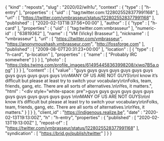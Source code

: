 {
  "kind" : "reposts",
  "slug" : "2020/02/wlh1u",
  "context" : {
    "type" : [ "h-entry" ],
    "properties" : {
      "uid" : [ "tag:twitter.com:1228025528377991168" ],
      "url" : [ "https://twitter.com/vmbrasseur/status/1228025528377991168" ],
      "published" : [ "2020-02-13T18:37:56+00:00" ],
      "author" : [ {
        "type" : [ "h-card" ],
        "properties" : {
          "uid" : [ "tag:twitter.com:vmbrasseur" ],
          "numeric-id" : [ "63819362" ],
          "name" : [ "VM (Vicky) Brasseur" ],
          "nickname" : [ "vmbrasseur" ],
          "url" : [ "https://twitter.com/vmbrasseur", "https://anonymoushash.vmbrasseur.com", "http://fossforge.com" ],
          "published" : [ "2009-08-07T20:31:23+00:00" ],
          "location" : [ {
            "type" : [ "h-card", "p-location" ],
            "properties" : {
              "name" : [ "Probably IRC somewhere" ]
            }
          } ],
          "photo" : [ "https://pbs.twimg.com/profile_images/614954458363998208/xiwq7B5a.png" ]
        }
      } ],
      "content" : [ {
        "value" : "guys guys guys guys guys guys guys guys guys guys guys guys \n\nMANY OF US ARE NOT GUYS\n\nI know it’s difficult but please at least try to switch your vocabulary\n\nFolks, team, friends, gang, etc. There are all sorts of alternatives.\n\nYes, it matters.",
        "html" : "<div style=\"white-space: pre\">guys guys guys guys guys guys guys guys guys guys guys guys \n\nMANY OF US ARE NOT GUYS\n\nI know it’s difficult but please at least try to switch your vocabulary\n\nFolks, team, friends, gang, etc. There are all sorts of alternatives.\n\nYes, it matters.</div>"
      } ]
    }
  },
  "client_id" : "https://indigenous.realize.be",
  "date" : "2020-02-13T19:13:00Z",
  "h" : "h-entry",
  "properties" : {
    "published" : [ "2020-02-13T19:13:00Z" ],
    "repost-of" : [ "https://twitter.com/vmbrasseur/status/1228025528377991168" ],
    "syndication" : [ "https://brid.gy/publish/twitter" ]
  }
}
